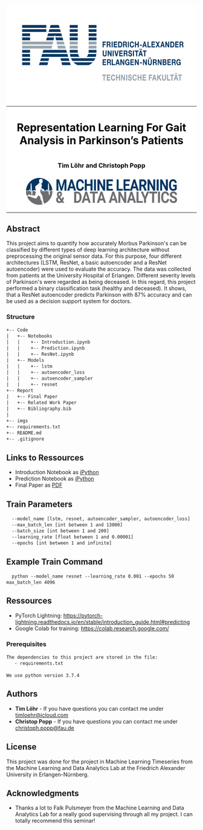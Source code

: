 <div style="background-color:white">
  <div align="center">
    <img src="./imgs/techfak_logo.jpg" width="700" height="250">
    <hr>
    <h1 style="color:black">
      Representation Learning For Gait Analysis in Parkinson’s Patients
    <h1>
    <h3 style="color:black">Tim Löhr and Christoph Popp<h3>
    <img src="./imgs/madi_logo.png" width="400">
  </div>
  <hr>
</div>

## Abstract
This project aims to quantify how accurately Morbus Parkinson's can be classified by different types of deep learning architecture without preprocessing the original sensor data. For this purpose, four different architectures (LSTM, ResNet, a basic autoencoder and a ResNet autoencoder) were used to evaluate the accuracy. The data was collected from patients at the University Hospital of Erlangen. Different severity levels of Parkinson's were regarded as being deceased. In this regard, this project performed a binary classification task (healthy and deceased). It shows, that a ResNet autoencoder predicts Parkinson with 87% accuracy and can be used as a decision support system for doctors.


### Structure

```
+-- Code
|   +-- Notebooks                        
|   |    +-- Introduction.ipynb
|   |    +-- Prediction.ipynb
|   |    +-- ResNet.ipynb
|   +-- Models                        
|   |    +-- lstm
|   |    +-- autoencoder_loss
|   |    +-- autoencoder_sampler
|   |    +-- resnet
+-- Report
|   +-- Final Paper
|   +-- Related Work Paper
|   +-- Bibliography.bib
|   
+-- imgs                    
+-- requirements.txt                    
+-- README.md
+-- .gitignore              
```

## Links to Ressources

- Introduction Notebook as [iPython](https://gitlab.cs.fau.de/uj10yjun/representation-learning-for-gait-analysis-in-parkinson-s-patients/-/blob/master/notebooks/Introduction.ipynb)
- Prediction Notebook as [iPython](https://gitlab.cs.fau.de/uj10yjun/representation-learning-for-gait-analysis-in-parkinson-s-patients/-/blob/master/notebooks/Prediction.ipynb)
- Final Paper as [PDF](https://gitlab.cs.fau.de/uj10yjun/representation-learning-for-gait-analysis-in-parkinson-s-patients/-/blob/master/reports/MLTS_Tim_Loehr_Christoph_Popp.pdf)


## Train Parameters

```
  --model_name [lstm, resnet, autoencoder_sampler, autoencoder_loss]
  --max_batch_len [int between 1 and 13000]
  --batch_size [int between 1 and 200]
  --learning_rate [float between 1 and 0.00001]
  --epochs [int between 1 and infinite]
```

## Example Train Command

```
  python --model_name resnet --learning_rate 0.001 --epochs 50 max_batch_len 4096
```

## Ressources

- PyTorch Lightning: https://pytorch-lightning.readthedocs.io/en/stable/introduction_guide.html#predicting
- Google Colab for training: https://colab.research.google.com/


### Prerequisites

```
The dependencies to this project are stored in the file:
   - requirements.txt

We use python version 3.7.4
```

## Authors

* **Tim Löhr** - If you have questions you can contact me under timloehr@icloud.com
* **Christop Popp** - If you have questions you can contact me under christoph.popp@fau.de


## License

This project was done for the project in Machine Learning Timeseries from the Machine Learning and Data Analytics Lab at the Friedrich Alexander University in Erlangen-Nürnberg.

## Acknowledgments

* Thanks a lot to Falk Pulsmeyer from the Machine Learning and Data Analytics Lab for a really good supervising through all my project. I can totally recommend this seminar!
